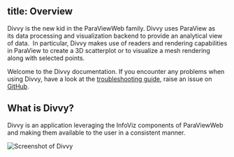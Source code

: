title: Overview
---

Divvy is the new kid in the ParaViewWeb family. Divvy uses ParaView as its data processing and visualization backend to provide an analytical view of data.  In particular, Divvy makes use of readers and rendering capabilities in ParaView to create a 3D scatterplot or to visualize a mesh rendering along with selected points.

Welcome to the Divvy documentation. If you encounter any problems when using Divvy, have a look at the  [troubleshooting guide](troubleshooting.html), raise an issue on [GitHub](https://github.com/kitware/divvy/issues).

## What is Divvy?

Divvy is an application leveraging the InfoViz components of ParaViewWeb and making them available to the user in a consistent manner.

![Screenshot of Divvy](/divvy/screenshots/divvy-demo.jpg)
